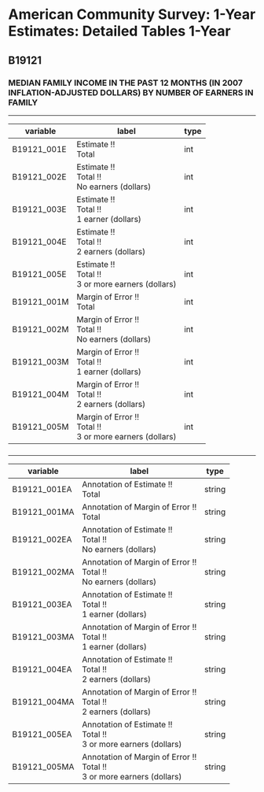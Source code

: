 # American Community Survey: 1-Year Estimates: Detailed Tables 1-Year

## B19121

### MEDIAN FAMILY INCOME IN THE PAST 12 MONTHS (IN 2007 INFLATION-ADJUSTED DOLLARS) BY NUMBER OF EARNERS IN FAMILY

___

| variable | label | type |
| ----- | ----- | ----- |
| B19121_001E | Estimate !!<br>Total | int |
| B19121_002E | Estimate !!<br>Total !!<br>No earners (dollars) | int |
| B19121_003E | Estimate !!<br>Total !!<br>1 earner (dollars) | int |
| B19121_004E | Estimate !!<br>Total !!<br>2 earners (dollars) | int |
| B19121_005E | Estimate !!<br>Total !!<br>3 or more earners (dollars) | int |
| B19121_001M | Margin of Error !!<br>Total | int |
| B19121_002M | Margin of Error !!<br>Total !!<br>No earners (dollars) | int |
| B19121_003M | Margin of Error !!<br>Total !!<br>1 earner (dollars) | int |
| B19121_004M | Margin of Error !!<br>Total !!<br>2 earners (dollars) | int |
| B19121_005M | Margin of Error !!<br>Total !!<br>3 or more earners (dollars) | int |
### 

___

| variable | label | type |
| ----- | ----- | ----- |
| B19121_001EA | Annotation of Estimate !!<br>Total | string |
| B19121_001MA | Annotation of Margin of Error !!<br>Total | string |
| B19121_002EA | Annotation of Estimate !!<br>Total !!<br>No earners (dollars) | string |
| B19121_002MA | Annotation of Margin of Error !!<br>Total !!<br>No earners (dollars) | string |
| B19121_003EA | Annotation of Estimate !!<br>Total !!<br>1 earner (dollars) | string |
| B19121_003MA | Annotation of Margin of Error !!<br>Total !!<br>1 earner (dollars) | string |
| B19121_004EA | Annotation of Estimate !!<br>Total !!<br>2 earners (dollars) | string |
| B19121_004MA | Annotation of Margin of Error !!<br>Total !!<br>2 earners (dollars) | string |
| B19121_005EA | Annotation of Estimate !!<br>Total !!<br>3 or more earners (dollars) | string |
| B19121_005MA | Annotation of Margin of Error !!<br>Total !!<br>3 or more earners (dollars) | string |

